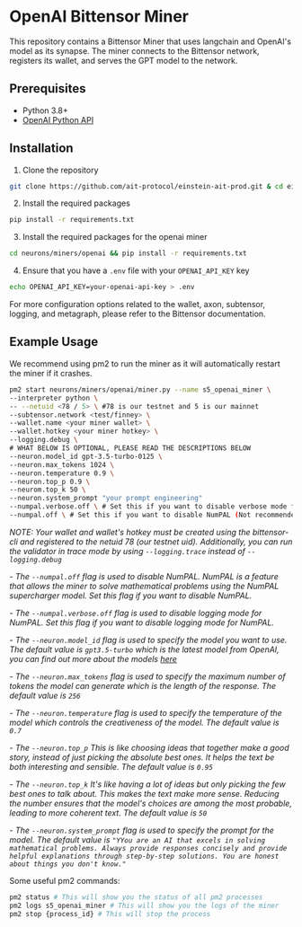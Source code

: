 # OpenAI Bittensor Miner

This repository contains a Bittensor Miner that uses langchain and OpenAI's model as its synapse. The miner connects to the Bittensor network, registers its wallet, and serves the GPT model to the network.

## Prerequisites

- Python 3.8+
- [OpenAI Python API](https://github.com/openai/openai)

## Installation

1. Clone the repository

```bash
git clone https://github.com/ait-protocol/einstein-ait-prod.git & cd einstein-ait-prod
```

2. Install the required packages

```bash
pip install -r requirements.txt
```

3. Install the required packages for the openai miner

```bash
cd neurons/miners/openai && pip install -r requirements.txt
```

4. Ensure that you have a `.env` file with your `OPENAI_API_KEY` key

```bash
echo OPENAI_API_KEY=your-openai-api-key > .env
```

For more configuration options related to the wallet, axon, subtensor, logging, and metagraph, please refer to the Bittensor documentation.

## Example Usage

We recommend using pm2 to run the miner as it will automatically restart the miner if it crashes.

```bash
pm2 start neurons/miners/openai/miner.py --name s5_openai_miner \
--interpreter python \
-- --netuid <78 / 5> \ #78 is our testnet and 5 is our mainnet
--subtensor.network <test/finney> \
--wallet.name <your miner wallet> \
--wallet.hotkey <your miner hotkey> \
--logging.debug \
# WHAT BELOW IS OPTIONAL, PLEASE READ THE DESCRIPTIONS BELOW
--neuron.model_id gpt-3.5-turbo-0125 \
--neuron.max_tokens 1024 \
--neuron.temperature 0.9 \
--neuron.top_p 0.9 \
--neurom.top_k 50 \
--neuron.system_prompt "your prompt engineering"
--numpal.verbose.off \ # Set this if you want to disable verbose mode for NumPAL
--numpal.off \ # Set this if you want to disable NumPAL (Not recommended)

```

   *NOTE: Your wallet and wallet's hotkey must be created using the bittensor-cli and registered to the netuid 78 (our testnet uid). Additionally, you can run the validator in trace mode by using `--logging.trace` instead of `--logging.debug`*

   *- The `--numpal.off` flag is used to disable NumPAL. NumPAL is a feature that allows the miner to solve mathematical problems using the NumPAL supercharger model. Set this flag if you want to disable NumPAL.*

   *- The `--numpal.verbose.off` flag is used to disable logging mode for NumPAL. Set this flag if you want to disable logging mode for NumPAL.*

   *- The `--neuron.model_id` flag is used to specify the model you want to use. The default value is `gpt3.5-turbo` which is the latest model from OpenAI, you can find out more about the models [here](https://platform.openai.com/docs/models/)*

   *- The `--neuron.max_tokens` flag is used to specify the maximum number of tokens the model can generate which is the length of the response. The default value is `256`*

   *- The `--neuron.temperature` flag is used to specify the temperature of the model which controls the creativeness of the model. The default value is `0.7`*

   *- The `--neuron.top_p` This is like choosing ideas that together make a good story, instead of just picking the absolute best ones. It helps the text be both interesting and sensible. The default value is `0.95`*

   *- The `--neuron.top_k` It's like having a lot of ideas but only picking the few best ones to talk about. This makes the text make more sense.  Reducing the number ensures that the model's choices are among the most probable, leading to more coherent text. The default value is `50`*

   *- The `--neuron.system_prompt` flag is used to specify the prompt for the model. The default value is `"YYou are an AI that excels in solving mathematical problems. Always provide responses concisely and provide helpful explanations through step-by-step solutions. You are honest about things you don't know."`*

   Some useful pm2 commands:

   ```bash
   pm2 status # This will show you the status of all pm2 processes
   pm2 logs s5_openai_miner # This will show you the logs of the miner
   pm2 stop {process_id} # This will stop the process
   ```
